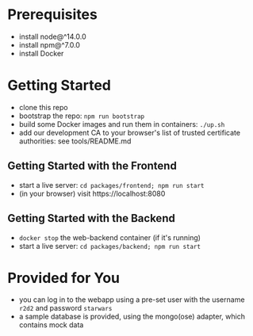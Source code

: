 # Prerequisites

- install node@^14.0.0
- install npm@^7.0.0
- install Docker

# Getting Started

- clone this repo
- bootstrap the repo: `npm run bootstrap`
- build some Docker images and run them in containers: `./up.sh`
- add our development CA to your browser's list of trusted certificate authorities: see tools/README.md

## Getting Started with the Frontend

- start a live server: `cd packages/frontend; npm run start`
- (in your browser) visit https://localhost:8080

## Getting Started with the Backend

- `docker stop` the web-backend container (if it's running)
- start a live server: `cd packages/backend; npm run start`

# Provided for You

- you can log in to the webapp using a pre-set user with the username `r2d2` and password `starwars`
- a sample database is provided, using the mongo(ose) adapter, which contains mock data

